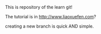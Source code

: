 This is repository of the learn git!

The tutorial is in http://www.liaoxuefen.com?

creating a new branch is quick AND simple.
